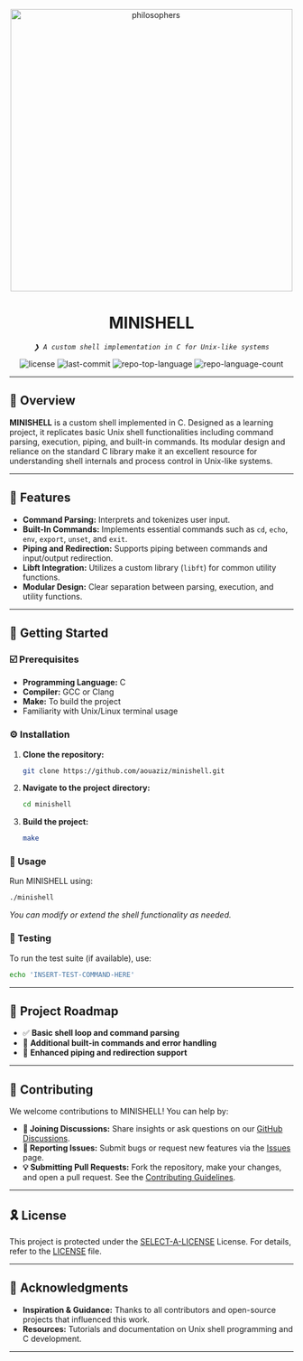 <p align="center">
    <img alt="philosophers" src="https://user-images.githubusercontent.com/68693691/193606493-2969e425-6bad-44ce-97af-89fec62bee22.gif" width=500>
</p>

<h1 align="center">MINISHELL</h1>

<p align="center">
    <em><code>❯ A custom shell implementation in C for Unix-like systems</code></em>
</p>

<p align="center">
    <img src="https://img.shields.io/github/license/aouaziz/minishell?style=default&logo=opensourceinitiative&logoColor=white&color=0080ff" alt="license">
    <img src="https://img.shields.io/github/last-commit/aouaziz/minishell?style=default&logo=git&logoColor=white&color=0080ff" alt="last-commit">
    <img src="https://img.shields.io/github/languages/top/aouaziz/minishell?style=default&color=0080ff" alt="repo-top-language">
    <img src="https://img.shields.io/github/languages/count/aouaziz/minishell?style=default&color=0080ff" alt="repo-language-count">
</p>

---

## 📍 Overview

**MINISHELL** is a custom shell implemented in C. Designed as a learning project, it replicates basic Unix shell functionalities including command parsing, execution, piping, and built-in commands. Its modular design and reliance on the standard C library make it an excellent resource for understanding shell internals and process control in Unix-like systems.

---

## 👾 Features

- **Command Parsing:** Interprets and tokenizes user input.
- **Built-In Commands:** Implements essential commands such as `cd`, `echo`, `env`, `export`, `unset`, and `exit`.
- **Piping and Redirection:** Supports piping between commands and input/output redirection.
- **Libft Integration:** Utilizes a custom library (`libft`) for common utility functions.
- **Modular Design:** Clear separation between parsing, execution, and utility functions.

---

## 🚀 Getting Started

### ☑️ Prerequisites

- **Programming Language:** C
- **Compiler:** GCC or Clang
- **Make:** To build the project
- Familiarity with Unix/Linux terminal usage

### ⚙️ Installation

1. **Clone the repository:**
   ```sh
   git clone https://github.com/aouaziz/minishell.git
   ```
2. **Navigate to the project directory:**
   ```sh
   cd minishell
   ```
3. **Build the project:**
   ```sh
   make
   ```

### 🤖 Usage

Run MINISHELL using:
```sh
./minishell
```
*You can modify or extend the shell functionality as needed.*

### 🧪 Testing

To run the test suite (if available), use:
```sh
echo 'INSERT-TEST-COMMAND-HERE'
```

---

## 📌 Project Roadmap

- ✅ **Basic shell loop and command parsing**
- 🚀 **Additional built-in commands and error handling**
- 🔄 **Enhanced piping and redirection support**

---

## 🔰 Contributing

We welcome contributions to MINISHELL! You can help by:

- **💬 Joining Discussions:** Share insights or ask questions on our [GitHub Discussions](https://github.com/aouaziz/minishell/discussions).
- **🐛 Reporting Issues:** Submit bugs or request new features via the [Issues](https://github.com/aouaziz/minishell/issues) page.
- **💡 Submitting Pull Requests:** Fork the repository, make your changes, and open a pull request. See the [Contributing Guidelines](https://github.com/aouaziz/minishell/blob/main/CONTRIBUTING.md).

---

## 🎗 License

This project is protected under the [SELECT-A-LICENSE](https://choosealicense.com/licenses) License. For details, refer to the [LICENSE](https://choosealicense.com/licenses/) file.

---

## 🙌 Acknowledgments

- **Inspiration & Guidance:** Thanks to all contributors and open-source projects that influenced this work.
- **Resources:** Tutorials and documentation on Unix shell programming and C development.

---

